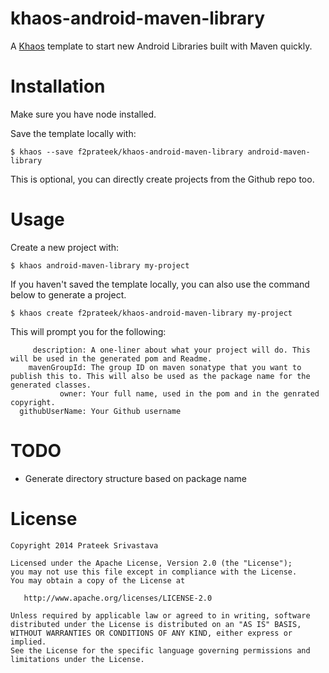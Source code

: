 khaos-android-maven-library
===========================

A [Khaos](https://github.com/segmentio/khaos) template to start new Android Libraries built with Maven quickly.

Installation
============

Make sure you have node installed.

Save the template locally with:

    $ khaos --save f2prateek/khaos-android-maven-library android-maven-library

This is optional, you can directly create projects from the Github repo too.

Usage
=====

Create a new project with:

    $ khaos android-maven-library my-project

If you haven't saved the template locally, you can also use the command below to generate a project.

    $ khaos create f2prateek/khaos-android-maven-library my-project

This will prompt you for the following:

         description: A one-liner about what your project will do. This will be used in the generated pom and Readme.
        mavenGroupId: The group ID on maven sonatype that you want to publish this to. This will also be used as the package name for the generated classes.
               owner: Your full name, used in the pom and in the genrated copyright.
      githubUserName: Your Github username

TODO
====
* Generate directory structure based on package name

License
=======

    Copyright 2014 Prateek Srivastava

    Licensed under the Apache License, Version 2.0 (the "License");
    you may not use this file except in compliance with the License.
    You may obtain a copy of the License at

       http://www.apache.org/licenses/LICENSE-2.0

    Unless required by applicable law or agreed to in writing, software
    distributed under the License is distributed on an "AS IS" BASIS,
    WITHOUT WARRANTIES OR CONDITIONS OF ANY KIND, either express or implied.
    See the License for the specific language governing permissions and
    limitations under the License.
